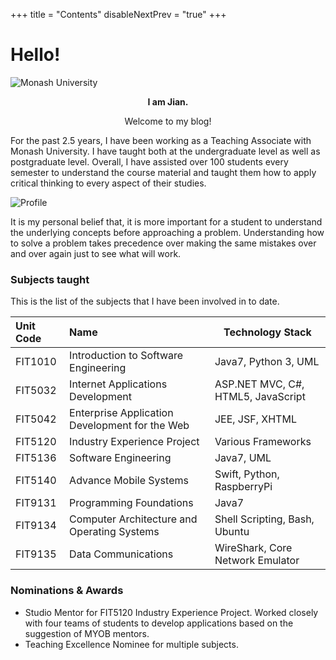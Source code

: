 +++
title = "Contents"
disableNextPrev = "true"
+++

# Hello!

<div class="">
    <div id="quote"></div>
</div>

![Monash University](/blog/images/monash-university.jpg?width=30pc&featherlight=false&classes=border,shadow)


<p align="center"><strong>I am Jian.</strong></p> 
<p align="center">Welcome to my blog!</p>

For the past 2.5 years, I have been working as a Teaching Associate with Monash University. I have taught both at the undergraduate level as well as postgraduate level. Overall, I have assisted over 100 students every semester to understand the course material and taught them how to apply critical thinking to every aspect of their studies.

![Profile](/blog/images/profile.jpg?width=15rem&featherlight=false&classes=border,shadow)


It is my personal belief that, it is more important for a student to understand the underlying concepts before approaching a problem. Understanding how to solve a problem takes precedence over making the same mistakes over and over again just to see what will work.

### Subjects taught

This is the list of the subjects that I have been involved in to date.


| Unit Code   | Name          | Technology Stack |
|:------------|:-------------| ----------------|
| FIT1010      | Introduction to Software Engineering | Java7, Python 3, UML |
| FIT5032      | Internet Applications Development | ASP.NET MVC, C#, HTML5, JavaScript |
| FIT5042      | Enterprise Application Development for the Web | JEE, JSF, XHTML |
| FIT5120      | Industry Experience Project | Various Frameworks |
| FIT5136      | Software Engineering | Java7, UML |
| FIT5140      | Advance Mobile Systems | Swift, Python, RaspberryPi 
| FIT9131      | Programming Foundations | Java7 |
| FIT9134      | Computer Architecture and Operating Systems | Shell Scripting, Bash, Ubuntu |
| FIT9135      | Data Communications | WireShark, Core Network Emulator | 



### Nominations & Awards

- Studio Mentor for FIT5120 Industry Experience Project. Worked closely with four teams of students to develop applications based on the suggestion of MYOB mentors.
- Teaching Excellence Nominee for multiple subjects. 


<script>
    let result = "";

    let endPoint = "https://programming-quotes-api.herokuapp.com/quotes/random"
        $.getJSON(endPoint, function(data){
            result = data;
            let text = "<div class='shadow'>\"" + result["en"] + "\"" + "<p class='pull-right'><strong>- " + result["author"] + "</strong></p></div>";
            $("#quote").html(text);
        });    
</script>

<style>
.shadow {
    box-shadow: 0 10px 30px rgba(0, 0, 0, 0.1);
    padding-right: 1em;
    padding-left: 1em;
    padding-top: 1em;
    padding-bottom: 0.5em;
}

.pull-right {
    text-align:right;
}
</style>